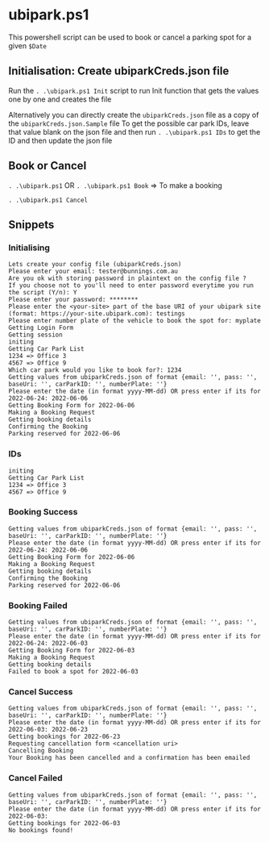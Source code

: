 # ubipark.ps1

This powershell script can be used to book or cancel a parking spot for a given `$Date`

## Initialisation: Create ubiparkCreds.json file
Run the `. .\ubipark.ps1 Init` script to run Init function that gets the values one by one and creates the file

Alternatively you can directly create the `ubiparkCreds.json` file as a copy of the `ubiparkCreds.json.Sample` file
To get the possible car park IDs, leave that value blank on the json file and then run `. .\ubipark.ps1 IDs` to get the ID and then update the json file

## Book or Cancel

`. .\ubipark.ps1` OR `. .\ubipark.ps1 Book` => To make a booking

`. .\ubipark.ps1 Cancel`

## Snippets

### Initialising
```
Lets create your config file (ubiparkCreds.json)
Please enter your email: tester@bunnings.com.au
Are you ok with storing password in plaintext on the config file ?
If you choose not to you'll need to enter password everytime you run the script (Y/n): Y
Please enter your password: ********
Please enter the <your-site> part of the base URI of your ubipark site (format: https://your-site.ubipark.com): testings
Please enter number plate of the vehicle to book the spot for: myplate
Getting Login Form
Getting session
initing
Getting Car Park List
1234 => Office 3
4567 => Office 9
Which car park would you like to book for?: 1234
Getting values from ubiparkCreds.json of format {email: '', pass: '', baseUri: '', carParkID: '', numberPlate: ''}
Please enter the date (in format yyyy-MM-dd) OR press enter if its for 2022-06-24: 2022-06-06
Getting Booking Form for 2022-06-06
Making a Booking Request
Getting booking details
Confirming the Booking
Parking reserved for 2022-06-06
```

### IDs
```
initing
Getting Car Park List
1234 => Office 3
4567 => Office 9
```

### Booking Success
```
Getting values from ubiparkCreds.json of format {email: '', pass: '', baseUri: '', carParkID: '', numberPlate: ''}
Please enter the date (in format yyyy-MM-dd) OR press enter if its for 2022-06-24: 2022-06-06
Getting Booking Form for 2022-06-06
Making a Booking Request
Getting booking details
Confirming the Booking
Parking reserved for 2022-06-06
```

### Booking Failed
```
Getting values from ubiparkCreds.json of format {email: '', pass: '', baseUri: '', carParkID: '', numberPlate: ''}
Please enter the date (in format yyyy-MM-dd) OR press enter if its for 2022-06-24: 2022-06-03
Getting Booking Form for 2022-06-03
Making a Booking Request
Getting booking details
Failed to book a spot for 2022-06-03
```

### Cancel Success
```
Getting values from ubiparkCreds.json of format {email: '', pass: '', baseUri: '', carParkID: '', numberPlate: ''}
Please enter the date (in format yyyy-MM-dd) OR press enter if its for 2022-06-03: 2022-06-23
Getting bookings for 2022-06-23
Requesting cancellation form <cancellation uri>
Cancelling Booking
Your Booking has been cancelled and a confirmation has been emailed
```
### Cancel Failed
```
Getting values from ubiparkCreds.json of format {email: '', pass: '', baseUri: '', carParkID: '', numberPlate: ''}
Please enter the date (in format yyyy-MM-dd) OR press enter if its for 2022-06-03:
Getting bookings for 2022-06-03
No bookings found!
```